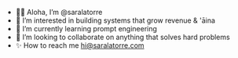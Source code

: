 - 🤙🏽 Aloha, I’m @saralatorre
- 🌿 I’m interested in building systems that grow revenue & 'āina
- 🧠 I’m currently learning prompt engineering
- 🍄 I’m looking to collaborate on anything that solves hard problems
- ✨ How to reach me hi@saralatorre.com

<!---
saralatorre/saralatorre is a ✨ special ✨ repository because its `README.md` (this file) appears on your GitHub profile.
You can click the Preview link to take a look at your changes.
--->
